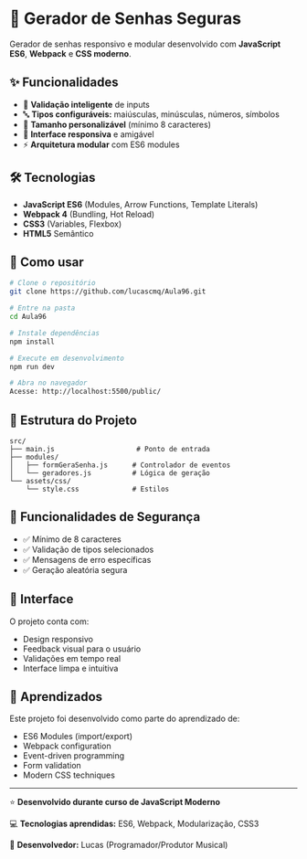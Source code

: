 # 🔐 Gerador de Senhas Seguras

Gerador de senhas responsivo e modular desenvolvido com **JavaScript ES6**, **Webpack** e **CSS moderno**.

## ✨ Funcionalidades

- 🎯 **Validação inteligente** de inputs
- 🔤 **Tipos configuráveis:** maiúsculas, minúsculas, números, símbolos
- 📏 **Tamanho personalizável** (mínimo 8 caracteres)
- 🎨 **Interface responsiva** e amigável
- ⚡ **Arquitetura modular** com ES6 modules

## 🛠️ Tecnologias

- **JavaScript ES6** (Modules, Arrow Functions, Template Literals)
- **Webpack 4** (Bundling, Hot Reload)
- **CSS3** (Variables, Flexbox)
- **HTML5** Semântico

## 🚀 Como usar

```bash
# Clone o repositório
git clone https://github.com/lucascmq/Aula96.git

# Entre na pasta
cd Aula96

# Instale dependências
npm install

# Execute em desenvolvimento
npm run dev

# Abra no navegador
Acesse: http://localhost:5500/public/
```

## 📁 Estrutura do Projeto

```
src/
├── main.js                    # Ponto de entrada
├── modules/
│   ├── formGeraSenha.js      # Controlador de eventos
│   └── geradores.js          # Lógica de geração
└── assets/css/
    └── style.css             # Estilos
```

## 🎯 Funcionalidades de Segurança

- ✅ Mínimo de 8 caracteres
- ✅ Validação de tipos selecionados  
- ✅ Mensagens de erro específicas
- ✅ Geração aleatória segura

## 🎨 Interface

O projeto conta com:
- Design responsivo
- Feedback visual para o usuário
- Validações em tempo real
- Interface limpa e intuitiva

## 📝 Aprendizados

Este projeto foi desenvolvido como parte do aprendizado de:
- ES6 Modules (import/export)
- Webpack configuration
- Event-driven programming
- Form validation
- Modern CSS techniques

---

⭐ **Desenvolvido durante curso de JavaScript Moderno**

💻 **Tecnologias aprendidas:** ES6, Webpack, Modularização, CSS3

🎵 **Desenvolvedor:** Lucas (Programador/Produtor Musical)
